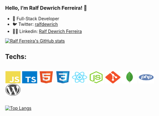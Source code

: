 ### Hello, I’m Ralf Dewrich Ferreira! 👋

- 🌱 Full-Stack Developer
- 🐦 Twitter: [ralfdewrich](https://twitter.com/ralfdewrich)
- 🧑‍💼 Linkedin: [Ralf Dewrich Ferreira](https://www.linkedin.com/in/ralfferreira/) 

[![Ralf Ferreira's GitHub stats](https://github-readme-stats.vercel.app/api?username=ralfferreira&theme=dark)](https://github.com/anuraghazra/github-readme-stats)

## **Techs:**  

<div style="display: inline_block"><br>
  <img src="https://raw.githubusercontent.com/devicons/devicon/master/icons/javascript/javascript-plain.svg" width="50" height="40" align="center"/>
  <img src="https://raw.githubusercontent.com/devicons/devicon/master/icons/typescript/typescript-plain.svg" width="50" height="40" align="center"/>
  <img align="center" height="40" width="50" src="https://raw.githubusercontent.com/devicons/devicon/master/icons/html5/html5-original.svg">
  <img align="center" height="40" width="50" src="https://raw.githubusercontent.com/devicons/devicon/master/icons/css3/css3-original.svg">
  <img src="https://raw.githubusercontent.com/devicons/devicon/master/icons/react/react-original.svg" width="50" height="40" align="center"/>
  <img src="https://github.com/devicons/devicon/blob/master/icons/nodejs/nodejs-original.svg" width="50" height="40" align="center"/>
  <img src="https://github.com/devicons/devicon/blob/master/icons/git/git-original.svg" width="50" height="40" align="center"/>
  <img src="https://github.com/alexandresaints/alexandresaints/blob/main/Profile--GitHubAuxiliaryFiles/mongodb-original.svg" width="50" height="40" align="center"/>
  <img src="https://raw.githubusercontent.com/devicons/devicon/master/icons/php/php-plain.svg" width="50" height="40" align="center"/>
  <img src="https://raw.githubusercontent.com/devicons/devicon/master/icons/wordpress/wordpress-plain.svg" width="50" height="40" align="center"/>
</div><br>

[![Top Langs](https://github-readme-stats.vercel.app/api/top-langs/?username=ralfferreira&theme=dark&hide_langs_below=2)](https://github.com/anuraghazra/github-readme-stats)
